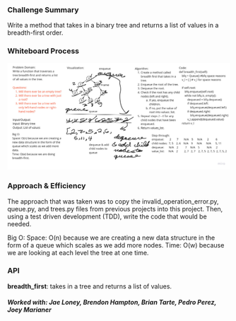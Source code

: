 ### Challenge Summary
Write a method that takes in a binary tree and returns a list of values in a
breadth-first order.

### Whiteboard Process
![breadth-first whiteboard](assets/breadth_first_whiteboard.jpg)

### Approach & Efficiency
The approach that was taken was to copy the invalid_operation_error.py,
queue.py, and trees.py files from previous projects into this project.  Then,
using a test driven development (TDD), write the code that would be needed.

Big O:
Space: O(n) because we are creating a new data structure in the form of a
queue which scales as we add more nodes.
Time: O(w) because we are looking at each level the tree at one time.

### API
__breadth_first__: takes in a tree and returns a list of values.

##### Worked with: Jae Loney, Brendon Hampton, Brian Tarte, Pedro Perez, Joey Marianer
